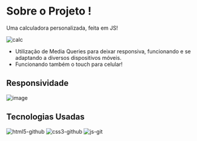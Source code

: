# Sobre o Projeto !

Uma calculadora personalizada, feita em JS!

![calc](https://user-images.githubusercontent.com/77819811/146445139-81dd98c0-8880-4af4-a01d-8e63aca9c7f5.jpg)

* Utilização de Media Queries para deixar responsiva, funcionando e se adaptando a diversos dispositivos móveis.
* Funcionando também o touch para celular!

## Responsividade

![image](https://user-images.githubusercontent.com/77819811/155463301-54822646-9551-4511-98b1-96031e45a5d0.png)


## Tecnologias Usadas

![html5-github](https://user-images.githubusercontent.com/77819811/145780100-2082102a-c849-43ad-8c8a-6e4aba4c93f2.png)
![css3-github](https://user-images.githubusercontent.com/77819811/145780205-4b7260de-2ca6-4294-9220-fd8d71a4ec62.png)
![js-git](https://user-images.githubusercontent.com/77819811/146499840-7f25e1ad-3b58-44e4-9478-7b8bc0975647.png)
